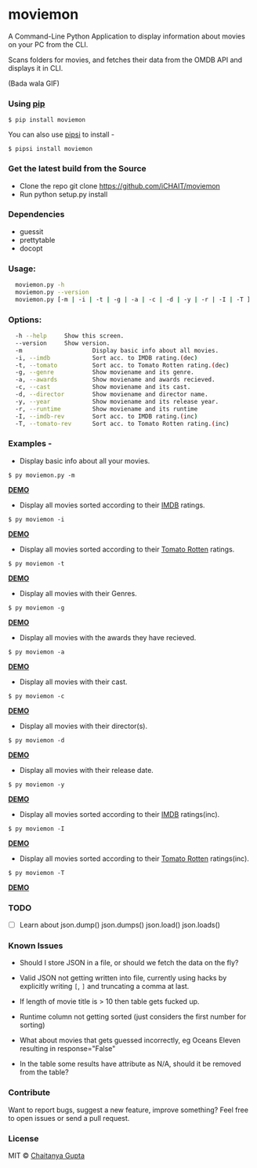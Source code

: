 # moviemon

A Command-Line Python Application to display information about movies on your PC from the CLI.

Scans folders for movies, and fetches their data from the OMDB API and displays it in CLI.

(Bada wala GIF)

### Using [pip](https://pypi.python.org/pypi/pip/)

`$ pip install moviemon`

You can also use [pipsi](https://github.com/mitsuhiko/pipsi) to install -

`$ pipsi install moviemon`


### Get the latest build from the Source

* Clone the repo git clone https://github.com/iCHAIT/moviemon
* Run python setup.py install


### Dependencies

* guessit
* prettytable
* docopt


### Usage:
```sh
  moviemon.py -h
  moviemon.py --version
  moviemon.py [-m | -i | -t | -g | -a | -c | -d | -y | -r | -I | -T ]
```

### Options:
```sh
  -h --help     Show this screen.
  --version     Show version.
  -m                    Display basic info about all movies.
  -i, --imdb            Sort acc. to IMDB rating.(dec)
  -t, --tomato          Sort acc. to Tomato Rotten rating.(dec)
  -g, --genre           Show moviename and its genre.
  -a, --awards          Show moviename and awards recieved.
  -c, --cast            Show moviename and its cast.
  -d, --director        Show moviename and director name.
  -y, --year            Show moviename and its release year.
  -r, --runtime         Show moviename and its runtime
  -I, --imdb-rev        Sort acc. to IMDB rating.(inc)
  -T, --tomato-rev      Sort acc. to Tomato Rotten rating.(inc)
```

### Examples -

* Display basic info about all your movies.

`$ py moviemon.py -m`

[**DEMO**]()

* Display all movies sorted according to their [IMDB](http://www.imdb.com/) ratings.

`$ py moviemon -i`

[**DEMO**]()

* Display all movies sorted according to their [Tomato Rotten](http://www.rottentomatoes.com/) ratings.

`$ py moviemon -t`

[**DEMO**]()

* Display all movies with their Genres.

`$ py moviemon -g`

[**DEMO**]()

* Display all movies with the awards they have recieved.

`$ py moviemon -a`

[**DEMO**]()

* Display all movies with their cast.

`$ py moviemon -c`

[**DEMO**]()

* Display all movies with their director(s).

`$ py moviemon -d`

[**DEMO**]()

* Display all movies with their release date.

`$ py moviemon -y`

[**DEMO**]()

* Display all movies sorted according to their [IMDB](http://www.imdb.com/) ratings(inc).

`$ py moviemon -I`

[**DEMO**]()

* Display all movies sorted according to their [Tomato Rotten](http://www.rottentomatoes.com/) ratings(inc).

`$ py moviemon -T`

[**DEMO**]()


### TODO

- [ ] Learn about json.dump() json.dumps() json.load() json.loads()


### Known Issues

* Should I store JSON in a file, or should we fetch the data on the fly?

* Valid JSON not getting written into file, currently using hacks by explicitly writing `[`, `]` and truncating a comma at last.

* If length of movie title is > 10 then table gets fucked up.

* Runtime column not getting sorted (just considers the first number for sorting)

* What about movies that gets guessed incorrectly, eg Oceans Eleven resulting in response="False"

* In the table some results have attribute as N/A, should it be removed from the table?


### Contribute

Want to report bugs, suggest a new feature, improve something?
Feel free to open issues or send a pull request.


### License

MIT © [Chaitanya Gupta](https://github.com/iCHAIT)

